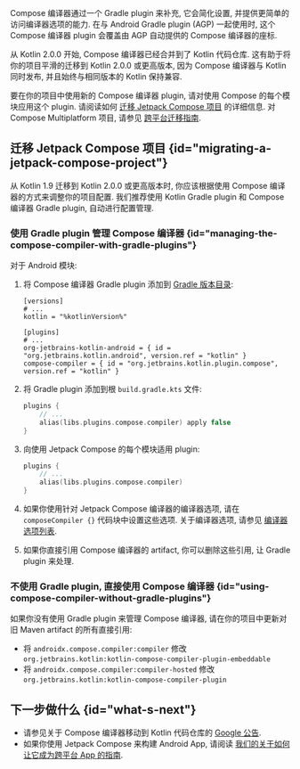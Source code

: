 [//]: # (title: Compose 编译器迁移指南)

Compose 编译器通过一个 Gradle plugin 来补充, 它会简化设置, 并提供更简单的访问编译器选项的能力.
在与 Android Gradle plugin (AGP) 一起使用时, 这个 Compose 编译器 plugin 会覆盖由 AGP 自动提供的 Compose 编译器的座标.

从 Kotlin 2.0.0 开始, Compose 编译器已经合并到了 Kotlin 代码仓库.
这有助于将你的项目平滑的迁移到 Kotlin 2.0.0 或更高版本, 因为 Compose 编译器与 Kotlin 同时发布,
并且始终与相同版本的 Kotlin 保持兼容.

要在你的项目中使用新的 Compose 编译器 plugin, 请对使用 Compose 的每个模块应用这个 plugin.
请阅读如何 [迁移 Jetpack Compose 项目](#migrating-a-jetpack-compose-project) 的详细信息.
对 Compose Multiplatform 项目,
请参见 [跨平台迁移指南](https://www.jetbrains.com/help/kotlin-multiplatform-dev/compose-compiler.html#migrating-a-compose-multiplatform-project).

## 迁移 Jetpack Compose 项目 {id="migrating-a-jetpack-compose-project"}

从 Kotlin 1.9 迁移到 Kotlin 2.0.0 或更高版本时, 你应该根据使用 Compose 编译器的方式来调整你的项目配置.
我们推荐使用 Kotlin Gradle plugin 和 Compose 编译器 Gradle plugin, 自动进行配置管理.

### 使用 Gradle plugin 管理 Compose 编译器 {id="managing-the-compose-compiler-with-gradle-plugins"}

对于 Android 模块:

1. 将 Compose 编译器 Gradle plugin 添加到 [Gradle 版本目录](https://docs.gradle.org/current/userguide/platforms.html#sub:conventional-dependencies-toml):

   ```
   [versions]
   # ...
   kotlin = "%kotlinVersion%"

   [plugins]
   # ...
   org-jetbrains-kotlin-android = { id = "org.jetbrains.kotlin.android", version.ref = "kotlin" }
   compose-compiler = { id = "org.jetbrains.kotlin.plugin.compose", version.ref = "kotlin" }
   ```

2. 将 Gradle plugin 添加到根 `build.gradle.kts` 文件:

   ```kotlin
   plugins {
       // ...
       alias(libs.plugins.compose.compiler) apply false
   }
   ```

3. 向使用 Jetpack Compose 的每个模块适用 plugin:

   ```kotlin
   plugins {
       // ...
       alias(libs.plugins.compose.compiler)
   }
   ```

4. 如果你使用针对 Jetpack Compose 编译器的编译器选项, 请在 `composeCompiler {}` 代码块中设置这些选项.
   关于编译器选项, 请参见 [编译器选项列表](compose-compiler-options.md).

5. 如果你直接引用 Compose 编译器的 artifact, 你可以删除这些引用, 让 Gradle plugin 来处理.

### 不使用 Gradle plugin, 直接使用 Compose 编译器 {id="using-compose-compiler-without-gradle-plugins"}

如果你没有使用 Gradle plugin 来管理 Compose 编译器, 请在你的项目中更新对旧 Maven artifact 的所有直接引用:

* 将 `androidx.compose.compiler:compiler` 修改 `org.jetbrains.kotlin:kotlin-compose-compiler-plugin-embeddable`
* 将 `androidx.compose.compiler:compiler-hosted` 修改 `org.jetbrains.kotlin:kotlin-compose-compiler-plugin`

## 下一步做什么 {id="what-s-next"}

* 请参见关于 Compose 编译器移动到 Kotlin 代码仓库的
  [Google 公告](https://android-developers.googleblog.com/2024/04/jetpack-compose-compiler-moving-to-kotlin-repository.html).
* 如果你使用 Jetpack Compose 来构建 Android App, 请阅读 [我们的关于如何让它成为跨平台 App 的指南](https://www.jetbrains.com/help/kotlin-multiplatform-dev/multiplatform-integrate-in-existing-app.html).
